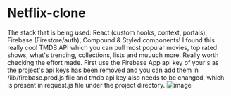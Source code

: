 # Netflix-clone
The stack that is being used: React (custom hooks, context, portals), Firebase (Firestore/auth), Compound & Styled components!
I found this really cool TMDB API which you can pull most popular movies, top rated shows, what's trending, collections, lists and muuuch more. Really worth checking the effort made.
First use the Firebase App api key of your's as the project's api keys has been removed and you can add them in /lib/firebase.prod.js file and tmdb api key also needs to be changed, which is present in request.js file under the project directory.
![image](https://user-images.githubusercontent.com/46265339/215685652-a402afaf-7471-48c2-a350-7d53eb961e91.png)
